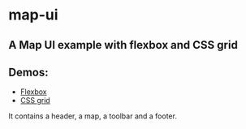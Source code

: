 # map-ui

## A Map UI example with flexbox and CSS grid

## Demos:
* [Flexbox](http://pvernier.github.io/demo/map-ui/flexbox.html)
* [CSS grid](http://pvernier.github.io/demo/map-ui/css_grid.html)

It contains a header, a map, a toolbar and a footer.
